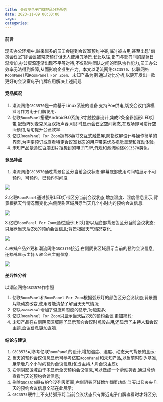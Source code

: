 ```yaml
---
title: 会议室电子门牌竞品分析报告
date: 2023-11-09 00:00:00
tags:
categories:
---
```


#### 前言

现实办公环境中,越来越多的员工会碰到会议室预约冲突,临时被占用,甚至出现"幽灵会议室"即会议被常态预订但无人使用的场景.长此以往,部门与部门间的摩擦日渐增加,办公资源逐渐出现不平等对待,不仅影响团队之间的团队协作能力,员工办公效率无法得到保障,从而影响企业生产力。本文以潮流网络`GSC3570`、亿联网络`RoomPanel`和`RoomPanel For Zoom`、未知产品为例,通过对比分析,以便开发出一款更好的会议室电子门牌应用解决上述问题.

#### 竞品概况

1.  潮流网络`GSC3570`是一款基于Linux系统的设备,支持Poe供电,切换会议门牌模式可作为电子门牌使用.
2. 亿联`RoomPanel`搭载Android9.0系统,8寸触控屏设计,集成2条全彩弧形LED灯带,配备阵列麦克风及双扬声器,可即时显示会议室空间状态,在现场即可进行空间预约,帮助提升会议效率.
3. 亿联`RoomPanel For Zoom`拥有8英寸交互式触摸屏,防指纹屏设计与操作简单的界面,为需要预订或查看特定会议室状态的用户带来优质视觉呈现和互动体验。
4. 未知产品是通过百度图片搜集到的电子门牌,外观和潮流网络`GSC3570`类似。

#### 竞品特点

1. 潮流网络`GSC3570`通过背景色区分当前会议状态;屏幕底部使用时间轴展示不可预约、可预约、已预约时间段.

![](https://cdn.jsdelivr.net/gh/nosleepy/picture@master/img/meeting_room_panel.png)

2.亿联`RoomPanel`通过弧形LED灯带区分当前会议状态;增加温度、湿度信息显示;背景根据天气情况而变化;右侧阴影区域展示当天几个小时内的预约会议信息.

![](https://cdn.jsdelivr.net/gh/nosleepy/picture@master/img/room_panel.png)

3.亿联`RoomPanel For Zoom`通过弧形LED灯带以及底部背景色区分当前会议状态;只展示当天后2次的预约会议信息;背景根据天气情况变化.

![](https://cdn.jsdelivr.net/gh/nosleepy/picture@master/img/room_panel_zoom.png)

4.未知产品外观和潮流网络`GSC3570`接近;右侧阴影区域展示当前的预约会议信息,还额外显示主持人和会议主题信息.

![](https://cdn.jsdelivr.net/gh/nosleepy/picture@master/img/room_panel_unknow.png)

#### 差异性分析

以潮流网络`GSC3570`作参照

1. 亿联`RoomPanel`和`RoomPanel For Zoom`根据弧形灯的颜色区分会议状态;背景图片能动态改变,使用者能清楚了解当天天气情况;
2. 亿联`RoomPanel`增加了温度和湿度的显示,功能更多;
3. 亿联`RoomPanel For Zoom`只显示当天后2次的预约会议,更加简约;
4. 未知产品在右侧阴影区域除了显示预约会议时间段占用,还显示了主持人和会议主题,会议信息更加直观.

#### 结论与建议

1. `GSC3575`可参考亿联`RoomPanel`的设计,增加温度、湿度、动态天气背景的显示;
2. 当天的预约会议信息显示可参考亿联`RoomPanel`和未知产品,以当前时刻为基准,展示后几个小时的预约会议信息(包含主持人和会议主题);
3. 右侧阴影区域由于不显示全天预约会议信息,可以做成一个滑动列表,通过滑动查看当天的预约会议信息;
4. 删除`GSC3570`原有的会议列表页面,右侧阴影区域增加翻页功能,当天以及未来几天的预约会议信息全部在此展示;
5. `GSC3575`硬件上不支持弧形灯,当前会议状态只有靠近电子门牌查看时才好区分;
